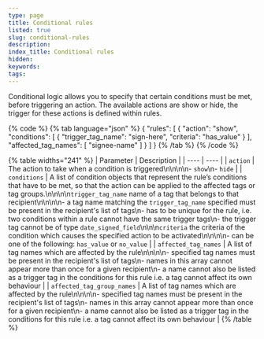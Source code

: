 ```yaml
---
type: page
title: Conditional rules
listed: true
slug: conditional-rules
description: 
index_title: Conditional rules
hidden: 
keywords: 
tags: 
---
```


Conditional logic allows you to specify that certain conditions must be met, before triggering an action. The available actions are show or hide, the trigger for these actions is defined within rules.

{% code %}
{% tab language="json" %}
{
    "rules": [
        {
            "action": "show",
            "conditions": [
                {
                    "trigger_tag_name": "sign-here",
                    "criteria": "has_value"
                }
            ],
            "affected_tag_names": [
                "signee-name"
            ]
        }
    ]
}
{% /tab %}
{% /code %}

{% table widths="241" %}
| Parameter | Description | 
| ---- | ---- | 
| `action` | The action to take when a condition is triggered\n\n\n\n- `show`\n- `hide` | 
| `conditions` | A list of condition objects that represent the rule’s conditions that have to be met, so that the action can be applied to the affected tags or tag groups.\n\n\n\n`trigger_tag_name` name of a tag that belongs to that recipient\n\n\n\n- a tag name matching the `trigger_tag_name` specified must be present in the recipient's list of tags\n- has to be unique for the rule, i.e. two conditions within a rule cannot have the same trigger tags\n- the trigger tag cannot be of type `date_signed_field`\n\n\n`criteria` the criteria of the condition which causes the specified action to be activated\n\n\n\n- can be one of the following: `has_value` or `no_value` | 
| `affected_tag_names` | A list of tag names which are affected by the rule\n\n\n\n- specified tag names must be present in the recipient's list of tags\n- names in this array cannot appear more than once for a given recipient\n- a name cannot also be listed as a trigger tag in the conditions for this rule i.e. a tag cannot affect its own behaviour | 
| `affected_tag_group_names` | A list of tag names which are affected by the rule\n\n\n\n- specified tag names must be present in the recipient's list of tags\n- names in this array cannot appear more than once for a given recipient\n- a name cannot also be listed as a trigger tag in the conditions for this rule i.e. a tag cannot affect its own behaviour | 
{% /table %}